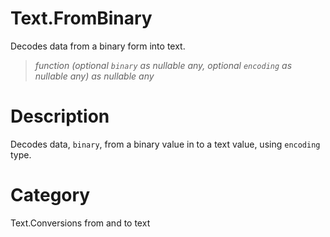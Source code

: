 # Text.FromBinary
Decodes data from a binary form into text.
> _function (optional <code>binary</code> as nullable any, optional <code>encoding</code> as nullable any) as nullable any_

# Description 
Decodes data, <code>binary</code>, from a binary value in to a text value, using <code>encoding</code> type.
# Category 
Text.Conversions from and to text
